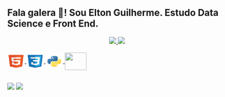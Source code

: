## Fala galera 👋! Sou Elton Guilherme. Estudo Data Science e Front End.
<div align="center">
  <a href="https://github.com/elton-datasc">
  <img height="160em" src="https://github-readme-stats.vercel.app/api?username=elton-datasc&show_icons=true&theme=chartreuse-dark&include_all_commits=true&count_private=true"/>
  <img height="160em" src="https://github-readme-stats.vercel.app/api/top-langs/?username=elton-datasc&layout=compact&langs_count=7&theme=chartreuse-dark"/>
</div>
 
  <div style="display: inline_block"><br>
  <img align="center" alt="Rafa-HTML" height="30" width="40" src="https://raw.githubusercontent.com/devicons/devicon/master/icons/html5/html5-original.svg">
  <img align="center" alt="Rafa-CSS" height="30" width="40" src="https://raw.githubusercontent.com/devicons/devicon/master/icons/css3/css3-original.svg">
  <img align="center" alt="Rafa-Python" height="30" width="40" src="https://raw.githubusercontent.com/devicons/devicon/master/icons/python/python-original.svg">
  <img align="center" height="40" width="50" src="https://cdn.jsdelivr.net/gh/devicons/devicon/icons/pandas/pandas-original-wordmark.svg">
</div>
  
  ##
 
<div> 
  
  <a href="https://www.instagram.com/elton.guilherme/" target="_blank"><img src="https://img.shields.io/badge/-Instagram-%23E4405F?style=for-the-badge&logo=instagram&logoColor=white" target="_blank"></a>
  <a href="https://www.linkedin.com/in/elton-guilherme/" target="_blank"><img src="https://img.shields.io/badge/-LinkedIn-%230077B5?style=for-the-badge&logo=linkedin&logoColor=white" target="_blank"></a> 
 
 
</div>

